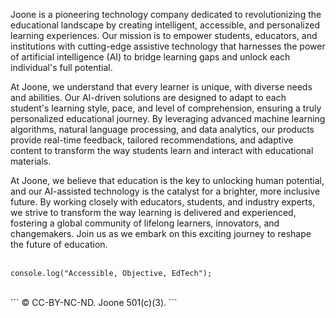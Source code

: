 Joone is a pioneering technology company dedicated to revolutionizing the educational landscape by creating intelligent, accessible, and personalized learning experiences. Our mission is to empower students, educators, and institutions with cutting-edge assistive technology that harnesses the power of artificial intelligence (AI) to bridge learning gaps and unlock each individual's full potential.

At Joone, we understand that every learner is unique, with diverse needs and abilities. Our AI-driven solutions are designed to adapt to each student's learning style, pace, and level of comprehension, ensuring a truly personalized educational journey. By leveraging advanced machine learning algorithms, natural language processing, and data analytics, our products provide real-time feedback, tailored recommendations, and adaptive content to transform the way students learn and interact with educational materials.

At Joone, we believe that education is the key to unlocking human potential, and our AI-assisted technology is the catalyst for a brighter, more inclusive future. By working closely with educators, students, and industry experts, we strive to transform the way learning is delivered and experienced, fostering a global community of lifelong learners, innovators, and changemakers. Join us as we embark on this exciting journey to reshape the future of education.
<br><br>
```
console.log("Accessible, Objective, EdTech");
```
<br>
```
© CC-BY-NC-ND.  Joone 501(c)(3).
```
<br>

